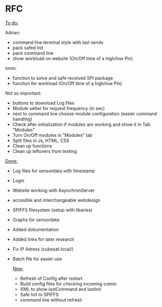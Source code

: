 # RFC

<ins>To do:</ins>

Adrian:
- command line terminal style with last sends
- pack safed Init
- pack command line
- show workload on website (On/Off time of a high/low Pin)

Immi:
- function to solve and safe received SPI package
- function for workload (On/Off time of a high/low Pin)

Not so important:
- buttons to download Log files
- Module setter for request frequency (in sec)
- next to command line choose module configuration (easier command handling)
- Check after initialization if modules are working and show it in Tab "Modules"
- Turn On/Off modules in "Modules" tab
- Split files in Js, HTML, CSS
- Clean up functions 
- Clean up leftovers from testing

<ins>Done:</ins>
- Log files for sensordata with timestamp
- Login
- Website working with AsynchronServer
- accesible and interchangeable webdesign
- SPIFFS filesystem (setup with libaries)
- Graphs for sensordata
- Added dokumentation
- Added links for later research
- Fix IP Adress (cubesat.local/)
- Batch file for easier use


    <ins>New:</ins>

    - Refresh of Config after restart
    - Build config files for checking incoming comm
    - XML to show lastCommand and lastInit
    - Safe Init to SPIFFS
    - command line without refresh
